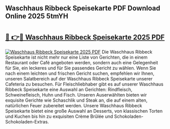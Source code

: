 ## Waschhaus Ribbeck Speisekarte PDF Download Online 2025 5tmYH

# <h2><a href="http://gcbdhy.nevu.top/?p=Waschhaus+Ribbeck+Speisekarte">🔗 👉🔴 Waschhaus Ribbeck Speisekarte 2025 PDF</a></h2>

[![Waschhaus Ribbeck Speisekarte 2025 PDF](https://i.imgur.com/dBaPXMq.png)](http://gcbdhy.nevu.top/?p=Waschhaus+Ribbeck+Speisekarte)
Die Waschhaus Ribbeck Speisekarte ist nicht mehr nur eine Liste von Gerichten, die in einem Restaurant oder Café angeboten werden, sondern auch eine Gelegenheit für Sie, ein leckeres und für Sie passendes Gericht zu wählen. Wenn Sie nach einem leichten und frischen Gericht suchen, empfehlen wir Ihnen, unseren Salatbereich auf der Waschhaus Ribbeck Speisekarte unserer Cafeteria zu besuchen. Für Fleischliebhaber gibt es auf unserer Waschhaus Ribbeck Speisekarte eine Auswahl an Gerichten: Rindfleisch, Schweinefleisch, Huhn und Fisch. Unseren Auserwählten bieten wir exquisite Gerichte wie Schaschlik und Steak an, die auf einem alten, natürlichen Feuer zubereitet werden. Unsere Waschhaus Ribbeck Speisekarte bietet eine große Auswahl an Desserts, von klassischen Torten und Kuchen bis hin zu exquisiten Crème Brûlée und Schokoladen-Schokoladen-Extras.
